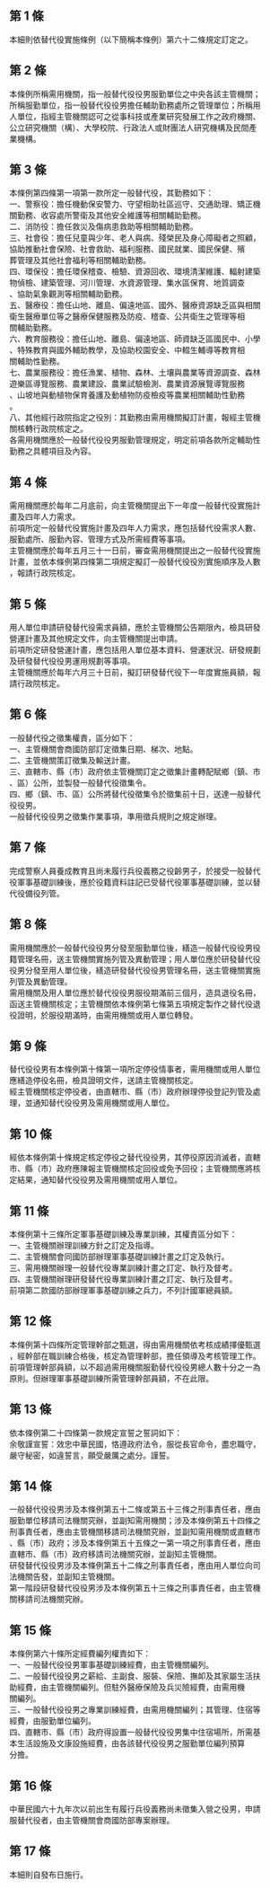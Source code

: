 第 1 條
-------
本細則依替代役實施條例（以下簡稱本條例）第六十二條規定訂定之。

第 2 條
-------
本條例所稱需用機關，指一般替代役役男服勤單位之中央各該主管機關；  
所稱服勤單位，指一般替代役役男擔任輔助勤務處所之管理單位；所稱用  
人單位，指經主管機關認可之從事科技或產業研究發展工作之政府機關、  
公立研究機關（構）、大學校院、行政法人或財團法人研究機構及民間產  
業機構。

第 3 條
-------
本條例第四條第一項第一款所定一般替代役，其勤務如下：  
一、警察役：擔任機動保安警力、守望相助社區巡守、交通助理、矯正機  
    關勤務、收容處所警衛及其他安全維護等相關輔助勤務。  
二、消防役：擔任救災及傷病患救助等相關輔助勤務。  
三、社會役：擔任兒童與少年、老人與病、殘榮民及身心障礙者之照顧，  
    協助推動社會保險、社會救助、福利服務、國民就業、國民保健、殯  
    葬管理及其他社會福利等相關輔助勤務。  
四、環保役：擔任環保稽查、檢驗、資源回收、環境清潔維護、輻射建築  
    物偵檢、建築管理、河川管理、水資源管理、集水區保育、地質調查  
    、協助氣象觀測等相關輔助勤務。  
五、醫療役：擔任山地、離島、偏遠地區、國外、醫療資源缺乏區與相關  
    衛生醫療單位等之醫療保健服務及防疫、稽查、公共衛生之管理等相  
    關輔助勤務。  
六、教育服務役：擔任山地、離島、偏遠地區、師資缺乏區國民中、小學  
    、特殊教育與國外輔助教學，及協助校園安全、中輟生輔導等教育相  
    關輔助性勤務。  
七、農業服務役：擔任漁業、植物、森林、土壤與農業等資源調查、森林  
    遊樂區導覽服務、農業建設、農業試驗檢測、農業資源展覽導覽服務  
    、山坡地與動植物保育養護及動植物防疫檢疫等農業相關輔助性勤務  
    。  
八、其他經行政院指定之役別：其勤務由需用機關擬訂計畫，報經主管機  
    關核轉行政院核定之。  
各需用機關應於一般替代役役男服勤管理規定，明定前項各款所定輔助性  
勤務之具體項目及內容。

第 4 條
-------
需用機關應於每年二月底前，向主管機關提出下一年度一般替代役實施計  
畫及四年人力需求。  
前項所定一般替代役實施計畫及四年人力需求，應包括替代役需求人數、  
服勤處所、服勤內容、管理方式及所需經費等事項。  
主管機關應於每年五月三十一日前，審查需用機關提出之一般替代役實施  
計畫，並依本條例第四條第二項規定擬訂一般替代役役別實施順序及人數  
，報請行政院核定。

第 5 條
-------
用人單位申請研發替代役需求員額，應於主管機關公告期限內，檢具研發  
營運計畫及其他規定文件，向主管機關提出申請。  
前項所定研發營運計畫，應包括用人單位基本資料、營運狀況、研發規劃  
及研發替代役役男運用規劃等事項。  
主管機關應於每年六月三十日前，擬訂研發替代役下一年度實施員額，報  
請行政院核定。

第 6 條
-------
一般替代役之徵集權責，區分如下：  
一、主管機關會商國防部訂定徵集日期、梯次、地點。  
二、主管機關策訂徵集及輸送計畫。  
三、直轄市、縣（市）政府依主管機關訂定之徵集計畫轉配賦鄉（鎮、市  
    、區）公所，並製發一般替代役徵集令。  
四、鄉（鎮、市、區）公所將替代役徵集令於徵集前十日，送達一般替代  
    役役男。  
一般替代役役男之徵集作業事項，準用徵兵規則之規定辦理。

第 7 條
-------
完成警察人員養成教育且尚未履行兵役義務之役齡男子，於接受一般替代  
役軍事基礎訓練後，應於役籍資料註記已受替代役軍事基礎訓練，並以替  
代役備役列管。

第 8 條
-------
需用機關應於一般替代役役男分發至服勤單位後，繕造一般替代役役男役  
籍管理名冊，送主管機關實施列管及異動管理；用人單位應於研發替代役  
役男分發至用人單位後，繕造研發替代役役男管理名冊，送主管機關實施  
列管及異動管理。  
需用機關及用人單位應於替代役役男服役期滿前三個月，造具退役名冊，  
函送主管機關核定；主管機關依本條例第七條第五項規定製作之替代役退  
役證明，於服役期滿時，由需用機關或用人單位轉發。

第 9 條
-------
替代役役男有本條例第十條第一項所定停役情事者，需用機關或用人單位  
應繕造停役名冊，檢具證明文件，送請主管機關核定。  
經主管機關核定停役者，由直轄市、縣（市）政府辦理停役登記列管及處  
理，並通知替代役役男及需用機關或用人單位。

第 10 條
--------
經依本條例第十條規定核定停役之替代役役男，其停役原因消滅者，直轄  
市、縣（市）政府應陳報主管機關核定回役或免予回役；主管機關應將核  
定結果，通知替代役役男及需用機關或用人單位。

第 11 條
--------
本條例第十三條所定軍事基礎訓練及專業訓練，其權責區分如下：  
一、主管機關辦理訓練方針之訂定及指導。  
二、主管機關會同國防部辦理軍事基礎訓練計畫之訂定及執行。  
三、需用機關辦理一般替代役專業訓練計畫之訂定、執行及督考。  
四、主管機關辦理研發替代役專業訓練計畫之訂定、執行及督考。  
前項第二款國防部辦理軍事基礎訓練之兵力，不列計國軍總員額。

第 12 條
--------
本條例第十四條所定管理幹部之甄選，得由需用機關依考核成績擇優甄選  
，經幹部在職訓練合格後，核定為管理幹部，擔任領導及考核管理工作。  
前項管理幹部員額，以不超過需用機關服勤替代役役男總人數十分之一為  
原則。但辦理軍事基礎訓練所需管理幹部員額，不在此限。

第 13 條
--------
依本條例第二十四條第一款規定宣誓之誓詞如下：  
余敬謹宣誓：效忠中華民國，恪遵政府法令，服從長官命令，盡忠職守，  
嚴守秘密，如違誓言，願受嚴厲之處分。謹誓。

第 14 條
--------
一般替代役役男涉及本條例第五十二條或第五十三條之刑事責任者，應由  
服勤單位移請司法機關究辦，並副知需用機關；涉及本條例第五十四條之  
刑事責任者，應由主管機關移請司法機關究辦，並副知需用機關或直轄市  
、縣（市）政府；涉及本條例第五十五條之一第一項之刑事責任者，應由  
直轄市、縣（市）政府移請司法機關究辦，並副知主管機關。  
研發替代役役男涉及本條例第五十二條之刑事責任者，應由用人單位向司  
法機關告發，並副知主管機關。  
第一階段研發替代役役男涉及本條例第五十三條之刑事責任者，由主管機  
關移請司法機關究辦。

第 15 條
--------
本條例第六十條所定經費編列權責如下：  
一、一般替代役役男軍事基礎訓練經費，由主管機關編列。  
二、一般替代役役男之薪給、主副食、服裝、保險、撫卹及其家屬生活扶  
    助經費，由主管機關編列。但駐外醫療保險及兵災險經費，由需用機  
    關編列。  
三、一般替代役役男之專業訓練經費，由需用機關編列；其管理、住宿等  
    經費，由服勤單位編列。  
四、直轄市、縣（市）政府得設置一般替代役役男集中住宿場所，所需基  
    本生活設施及文康設施經費，由各該替代役役男之服勤單位編列預算  
    分擔。

第 16 條
--------
中華民國六十九年次以前出生有履行兵役義務尚未徵集入營之役男，申請  
服替代役者，由主管機關會商國防部專案辦理。

第 17 條
--------
本細則自發布日施行。

